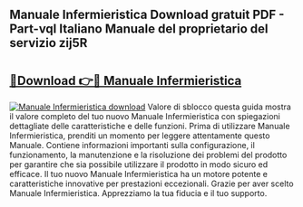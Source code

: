 ## Manuale Infermieristica Download gratuit PDF - Part-vql Italiano Manuale del proprietario del servizio zij5R

# <h2><a href="http://dfgt4s.blite.top/?on=Manuale+Infermieristica">🔗Download 👉🔴 Manuale Infermieristica</a></h2>

[![Manuale Infermieristica download](https://i.imgur.com/lujVjoI.png)](http://dfgt4s.blite.top/?on=Manuale+Infermieristica)
Valore di sblocco questa guida mostra il valore completo del tuo nuovo Manuale Infermieristica con spiegazioni dettagliate delle caratteristiche e delle funzioni. Prima di utilizzare Manuale Infermieristica, prenditi un momento per leggere attentamente questo Manuale. Contiene informazioni importanti sulla configurazione, il funzionamento, la manutenzione e la risoluzione dei problemi del prodotto per garantire che sia possibile utilizzare il prodotto in modo sicuro ed efficace. Il tuo nuovo Manuale Infermieristica ha un motore potente e caratteristiche innovative per prestazioni eccezionali. Grazie per aver scelto Manuale Infermieristica. Apprezziamo la tua fiducia e il tuo supporto.
